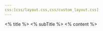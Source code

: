 ```yaml
---
css:[css/layout.css,css/custom_layout.css]
---
```


<grid drag="94 94" drop="3 3" >

<grid drag="94 10" drop="0 0" align="left" pad="0px 20px" class="title">
<% title %>
</grid>

<grid drag="85 5" drop="0 10" align="left" pad="0px 20px" class="subtitle">
<% subTitle %>
</grid>

<grid drag="94 0" drop="2 20" class="horizontal_line">
</grid>

<grid drag="100 80" drop="0 20" align="left" pad="20px 20px" >
<% content %>
</grid>


</grid>